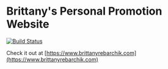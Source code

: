 # Brittany's Personal Promotion Website
[![Build Status](https://travis-ci.com/Brittany-Publishing/brittany.svg?branch=master)](https://travis-ci.com/Brittany-Publishing/brittany)

Check it out at [https://www.brittanyrebarchik.com](https://www.brittanyrebarchik.com)
